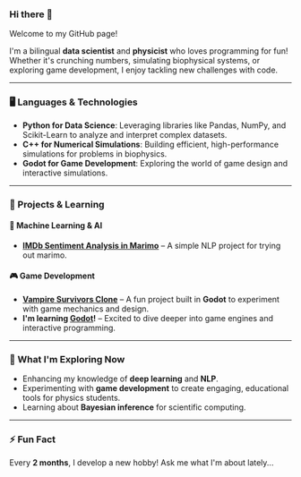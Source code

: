 ### Hi there 👋

Welcome to my GitHub page!

I'm a bilingual **data scientist** and **physicist** who loves programming for fun! Whether it's crunching numbers, simulating biophysical systems, or exploring game development, I enjoy tackling new challenges with code.

---

### 🖥️ Languages & Technologies
- **Python for Data Science**: Leveraging libraries like Pandas, NumPy, and Scikit-Learn to analyze and interpret complex datasets.
- **C++ for Numerical Simulations**: Building efficient, high-performance simulations for problems in biophysics.
- **Godot for Game Development**: Exploring the world of game design and interactive simulations.

---

### 🚀 Projects & Learning
#### 🤖 Machine Learning & AI
- **[IMDb Sentiment Analysis in Marimo](https://github.com/edoardodraetta/sentiment_analysis_marimo)** – A simple NLP project for trying out marimo.

#### 🎮 Game Development
- **[Vampire Survivors Clone](https://github.com/edoardodraetta/ninja_survivors)** – A fun project built in **Godot** to experiment with game mechanics and design.
- **I'm learning [Godot](https://godotengine.org)!** – Excited to dive deeper into game engines and interactive programming.

---

### 🌱 What I'm Exploring Now
- Enhancing my knowledge of **deep learning** and **NLP**.
- Experimenting with **game development** to create engaging, educational tools for physics students.
- Learning about **Bayesian inference** for scientific computing.

---

### ⚡ Fun Fact
Every **2 months**, I develop a new hobby! Ask me what I'm about lately...
